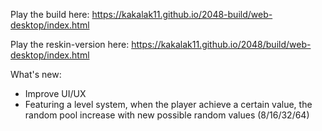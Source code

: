 Play the build here: https://kakalak11.github.io/2048-build/web-desktop/index.html

Play the reskin-version here: https://kakalak11.github.io/2048/build/web-desktop/index.html

What's new: 
  - Improve UI/UX
  - Featuring a level system, when the player achieve a certain value, the random pool increase with new possible random values (8/16/32/64)
